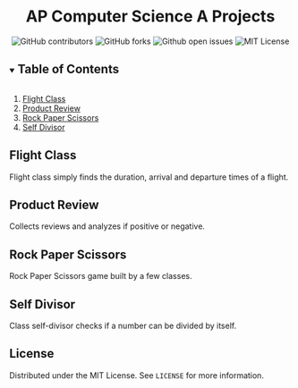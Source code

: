 <h1 align="center">AP Computer Science A Projects</h1>
<div align="center">
<img alt="GitHub contributors" src="https://img.shields.io/github/contributors/alshodiev/APCompSciA?color=Green&label=Contributors&style=flat-square">  <img alt="GitHub forks" src="https://img.shields.io/github/forks/alshodiev/APCompSciA?color=Green&style=plastic&label=Forks"> <img  alt="Github open issues" src="https://img.shields.io/bitbucket/issues/alshodiev/APCompSciA?color=Yellow&style=flat-square&label=Issues">
<img  alt="MIT License" src="https://img.shields.io/badge/License-MIT-green.svg"><br>
  </div>

<!-- 
PROJECT LOGO 
<br />
<p align="center">
  <a href="https://github.com/github_username/repo_name">
    <img src="images/logo.png" alt="Logo" width="80" height="80">
  </a>

  <h3 align="center">project_title</h3>
-->


<!-- TABLE OF CONTENTS -->
<details open="open">
  <summary><h2 style="display: inline-block">Table of Contents</h2></summary>
  <ol>
    <li>
      <a href="#about-the-project">Flight Class</a>
       </li>
     <li>
      <a href="#about-the-project">Product Review</a>
        </li>
   <li>
      <a href="#about-the-project">Rock Paper Scissors</a>
        </li>
    <li>
      <a href="#getting-started">Self Divisor</a>
     </li>
  </ol>
</details>



<!-- ABOUT THE PROJECT -->
## Flight Class

Flight class simply finds the duration, arrival and departure times of a flight.

<!--`github_username`, `repo_name`, `twitter_handle`, `email`, `project_title`, `project_description`-->



<!-- GETTING STARTED -->
## Product Review

Collects reviews and analyzes if positive or negative.
<!--
### Prerequisites

This is an example of how to list things you need to use the software and how to install them.

  ```sh
  npm install npm@latest -g
  ```
-->

<!-- USAGE EXAMPLES -->
## Rock Paper Scissors

Rock Paper Scissors game built by a few classes.


## Self Divisor

Class self-divisor checks if a number can be divided by itself.

<!-- LICENSE -->
## License

Distributed under the MIT License. See `LICENSE` for more information.







